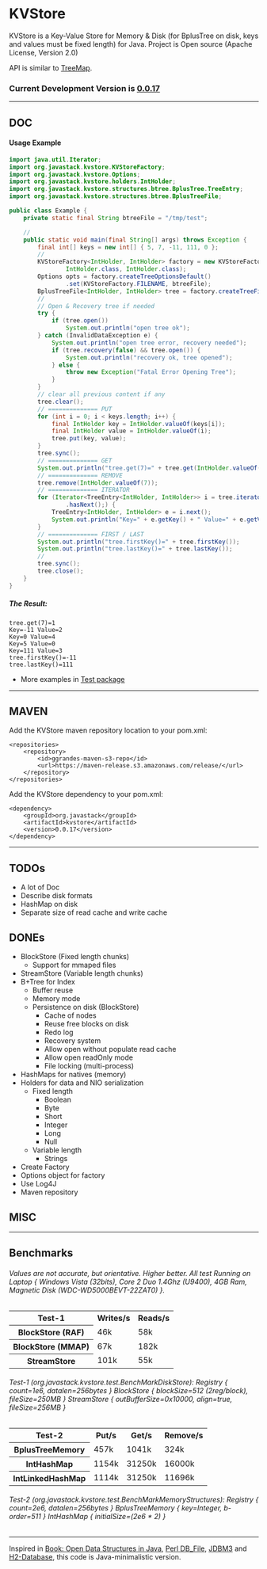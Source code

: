 # KVStore

KVStore is a Key-Value Store for Memory & Disk (for BplusTree on disk, keys and values must be fixed length) for Java. Project is Open source (Apache License, Version 2.0) 

API is similar to [TreeMap](http://docs.oracle.com/javase/6/docs/api/java/util/TreeMap.html).

### Current Development Version is [0.0.17](https://maven-release.s3.amazonaws.com/release/org/javastack/kvstore/0.0.17/kvstore-0.0.17.jar)

---

## DOC

#### Usage Example

```java
import java.util.Iterator;
import org.javastack.kvstore.KVStoreFactory;
import org.javastack.kvstore.Options;
import org.javastack.kvstore.holders.IntHolder;
import org.javastack.kvstore.structures.btree.BplusTree.TreeEntry;
import org.javastack.kvstore.structures.btree.BplusTreeFile;

public class Example {
	private static final String btreeFile = "/tmp/test";

	//
	public static void main(final String[] args) throws Exception {
		final int[] keys = new int[] { 5, 7, -11, 111, 0 };
		//
		KVStoreFactory<IntHolder, IntHolder> factory = new KVStoreFactory<IntHolder, IntHolder>(
				IntHolder.class, IntHolder.class);
		Options opts = factory.createTreeOptionsDefault()
				.set(KVStoreFactory.FILENAME, btreeFile);
		BplusTreeFile<IntHolder, IntHolder> tree = factory.createTreeFile(opts);
		//
		// Open & Recovery tree if needed
		try {
			if (tree.open())
				System.out.println("open tree ok");
		} catch (InvalidDataException e) {
			System.out.println("open tree error, recovery needed");
			if (tree.recovery(false) && tree.open()) {
				System.out.println("recovery ok, tree opened");
			} else {
				throw new Exception("Fatal Error Opening Tree");
			}
		}
		// clear all previous content if any
		tree.clear();
		// ============== PUT
		for (int i = 0; i < keys.length; i++) {
			final IntHolder key = IntHolder.valueOf(keys[i]);
			final IntHolder value = IntHolder.valueOf(i);
			tree.put(key, value);
		}
		tree.sync();
		// ============== GET
		System.out.println("tree.get(7)=" + tree.get(IntHolder.valueOf(7)));
		// ============== REMOVE
		tree.remove(IntHolder.valueOf(7));
		// ============== ITERATOR
		for (Iterator<TreeEntry<IntHolder, IntHolder>> i = tree.iterator(); i
				.hasNext();) {
			TreeEntry<IntHolder, IntHolder> e = i.next();
			System.out.println("Key=" + e.getKey() + " Value=" + e.getValue());
		}
		// ============== FIRST / LAST
		System.out.println("tree.firstKey()=" + tree.firstKey());
		System.out.println("tree.lastKey()=" + tree.lastKey());
		//
		tree.sync();
		tree.close();
	}
}
```

##### The Result:

	tree.get(7)=1
	Key=-11 Value=2
	Key=0 Value=4
	Key=5 Value=0
	Key=111 Value=3
	tree.firstKey()=-11
	tree.lastKey()=111


* More examples in [Test package](https://github.com/ggrandes/kvstore/tree/master/src/main/java/org/javastack/kvstore/test)

---

## MAVEN

Add the KVStore maven repository location to your pom.xml: 

    <repositories>
        <repository>
            <id>ggrandes-maven-s3-repo</id>
            <url>https://maven-release.s3.amazonaws.com/release/</url>
        </repository>
    </repositories>

Add the KVStore dependency to your pom.xml:

    <dependency>
        <groupId>org.javastack</groupId>
        <artifactId>kvstore</artifactId>
        <version>0.0.17</version>
    </dependency>

---

## TODOs

* A lot of Doc
* Describe disk formats
* HashMap on disk
* Separate size of read cache and write cache

## DONEs

* BlockStore (Fixed length chunks)
    * Support for mmaped files
* StreamStore (Variable length chunks)
* B+Tree for Index
    * Buffer reuse
    * Memory mode
    * Persistence on disk (BlockStore)
        * Cache of nodes
        * Reuse free blocks on disk
        * Redo log
        * Recovery system
        * Allow open without populate read cache
        * Allow open readOnly mode
        * File locking (multi-process)
* HashMaps for natives (memory) 
* Holders for data and NIO serialization
    * Fixed length
        * Boolean
        * Byte
        * Short
        * Integer
        * Long
        * Null
    * Variable length
        * Strings
* Create Factory
* Options object for factory
* Use Log4J
* Maven repository


## MISC

---

## Benchmarks

###### Values are not accurate, but orientative. Higher better. All test Running on Laptop { Windows Vista (32bits), Core 2 Duo 1.4Ghz (U9400), 4GB Ram, Magnetic Disk (WDC-WD5000BEVT-22ZAT0) }.

<table>
  <tr>
    <th>Test-1</th>
    <th>Writes/s</th>
    <th>Reads/s</th>
  </tr>
  <tr>
    <th>BlockStore (RAF)</th>
    <td>46k</td>
    <td>58k</td>
  </tr>
  <tr>
    <th>BlockStore (MMAP)</th>
    <td>67k</td>
    <td>182k</td>
  </tr>
  <tr>
    <th>StreamStore</th>
    <td>101k</td>
    <td>55k</td>
  </tr>
</table>

###### Test-1 (org.javastack.kvstore.test.BenchMarkDiskStore): Registry { count=1e6, datalen=256bytes } BlockStore { blockSize=512 (2reg/block), fileSize=250MB } StreamStore { outBufferSize=0x10000, align=true, fileSize=256MB } 

<table>
  <tr>
    <th>Test-2</th>
    <th>Put/s</th>
    <th>Get/s</th>
    <th>Remove/s</th>
  </tr>
  <tr>
    <th>BplusTreeMemory</th>
    <td>457k</td>
    <td>1041k</td>
    <td>324k</td>
  </tr>
  <tr>
    <th>IntHashMap</th>
    <td>1154k</td>
    <td>31250k</td>
    <td>16000k</td>
  </tr>
  <tr>
    <th>IntLinkedHashMap</th>
    <td>1114k</td>
    <td>31250k</td>
    <td>11696k</td>
  </tr>
</table>

###### Test-2 (org.javastack.kvstore.test.BenchMarkMemoryStructures): Registry { count=2e6, datalen=256bytes } BplusTreeMemory { key=Integer, b-order=511 } IntHashMap { initialSize=(2e6 * 2) } 

---
Inspired in [Book: Open Data Structures in Java](http://opendatastructures.org/ods-java/14_2_B_Trees.html), [Perl DB_File](http://search.cpan.org/~pmqs/DB_File-1.827/DB_File.pm), [JDBM3](https://github.com/jankotek/JDBM3) and [H2-Database](http://www.h2database.com/), this code is Java-minimalistic version.

